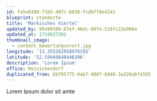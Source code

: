 ```yaml
---
id: fa5e8188-71b5-40fc-b658-7cdbff8e4242
blueprint: standorte
title: 'Märkisches Viertel'
updated_by: 95e99389-87ef-46dc-89fe-516fc22e966e
updated_at: 1719927302
thumbnail_image:
  - content_bewertungvorort.jpg
longitude: '13.355282958976192'
latitude: '52.59949848446396'
description: 'Lorem Ipsum'
office: Reinickendorf
duplicated_from: bb705775-9ab7-4807-b848-3a326abfd195
---
```

Lorem Ipsum dolor sit amte